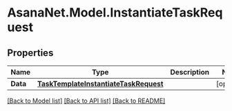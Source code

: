 # AsanaNet.Model.InstantiateTaskRequest

## Properties

Name | Type | Description | Notes
------------ | ------------- | ------------- | -------------
**Data** | [**TaskTemplateInstantiateTaskRequest**](TaskTemplateInstantiateTaskRequest.md) |  | [optional] 

[[Back to Model list]](../README.md#documentation-for-models) [[Back to API list]](../README.md#documentation-for-api-endpoints) [[Back to README]](../README.md)

